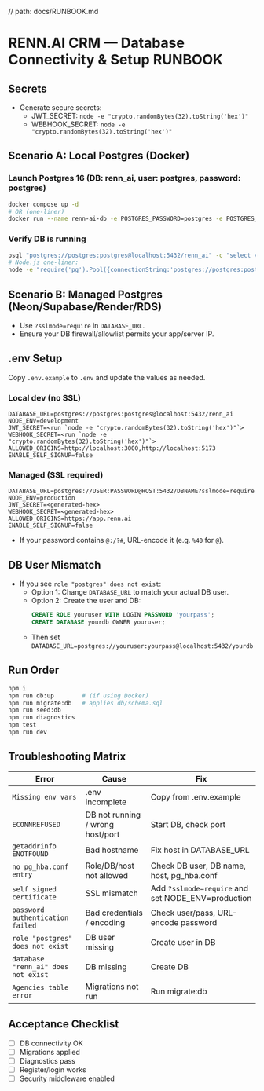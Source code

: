 // path: docs/RUNBOOK.md

# RENN.AI CRM — Database Connectivity & Setup RUNBOOK

## Secrets
- Generate secure secrets:
  - JWT_SECRET: `node -e "crypto.randomBytes(32).toString('hex')"`
  - WEBHOOK_SECRET: `node -e "crypto.randomBytes(32).toString('hex')"`

## Scenario A: Local Postgres (Docker)

### Launch Postgres 16 (DB: renn_ai, user: postgres, password: postgres)
```sh
docker compose up -d
# OR (one-liner)
docker run --name renn-ai-db -e POSTGRES_PASSWORD=postgres -e POSTGRES_USER=postgres -e POSTGRES_DB=renn_ai -p 5432:5432 -d postgres:16
```

### Verify DB is running
```sh
psql "postgres://postgres:postgres@localhost:5432/renn_ai" -c "select version();"
# Node.js one-liner:
node -e "require('pg').Pool({connectionString:'postgres://postgres:postgres@localhost:5432/renn_ai'}).query('select 1').then(r=>console.log('OK')).catch(e=>console.error(e.message))"
```

## Scenario B: Managed Postgres (Neon/Supabase/Render/RDS)
- Use `?sslmode=require` in `DATABASE_URL`.
- Ensure your DB firewall/allowlist permits your app/server IP.

## .env Setup
Copy `.env.example` to `.env` and update the values as needed.

### Local dev (no SSL)
```
DATABASE_URL=postgres://postgres:postgres@localhost:5432/renn_ai
NODE_ENV=development
JWT_SECRET=<run `node -e "crypto.randomBytes(32).toString('hex')"`>
WEBHOOK_SECRET=<run `node -e "crypto.randomBytes(32).toString('hex')"`>
ALLOWED_ORIGINS=http://localhost:3000,http://localhost:5173
ENABLE_SELF_SIGNUP=false
```

### Managed (SSL required)
```
DATABASE_URL=postgres://USER:PASSWORD@HOST:5432/DBNAME?sslmode=require
NODE_ENV=production
JWT_SECRET=<generated-hex>
WEBHOOK_SECRET=<generated-hex>
ALLOWED_ORIGINS=https://app.renn.ai
ENABLE_SELF_SIGNUP=false
```
- If your password contains `@:/?#`, URL-encode it (e.g. `%40` for `@`).

## DB User Mismatch
- If you see `role "postgres" does not exist`:
  - Option 1: Change `DATABASE_URL` to match your actual DB user.
  - Option 2: Create the user and DB:
    ```sql
    CREATE ROLE youruser WITH LOGIN PASSWORD 'yourpass';
    CREATE DATABASE yourdb OWNER youruser;
    ```
  - Then set `DATABASE_URL=postgres://youruser:yourpass@localhost:5432/yourdb`

## Run Order
```sh
npm i
npm run db:up        # (if using Docker)
npm run migrate:db   # applies db/schema.sql
npm run seed:db
npm run diagnostics
npm test
npm run dev
```

## Troubleshooting Matrix
| Error | Cause | Fix |
|-------|-------|-----|
| `Missing env vars` | .env incomplete | Copy from .env.example |
| `ECONNREFUSED` | DB not running / wrong host/port | Start DB, check port |
| `getaddrinfo ENOTFOUND` | Bad hostname | Fix host in DATABASE_URL |
| `no pg_hba.conf entry` | Role/DB/host not allowed | Check DB user, DB name, host, pg_hba.conf |
| `self signed certificate` | SSL mismatch | Add `?sslmode=require` and set NODE_ENV=production |
| `password authentication failed` | Bad credentials / encoding | Check user/pass, URL-encode password |
| `role "postgres" does not exist` | DB user missing | Create user in DB |
| `database "renn_ai" does not exist` | DB missing | Create DB |
| `Agencies table error` | Migrations not run | Run migrate:db |

## Acceptance Checklist
- [ ] DB connectivity OK
- [ ] Migrations applied
- [ ] Diagnostics pass
- [ ] Register/login works
- [ ] Security middleware enabled
